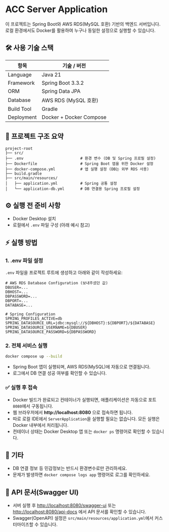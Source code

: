 # ACC Server Application

이 프로젝트는 Spring Boot와 AWS RDS(MySQL 호환) 기반의 백엔드 서버입니다.
로컬 환경에서도 Docker를 활용하여 누구나 동일한 설정으로 실행할 수 있습니다.


## 🛠️ 사용 기술 스택

| 항목         | 기술 / 버전                                  |
|--------------|----------------------------------------------|
| Language     | Java 21                                      |
| Framework    | Spring Boot 3.3.2                            |
| ORM          | Spring Data JPA                              |
| Database     | AWS RDS (MySQL 호환)                         |
| Build Tool   | Gradle                                       |
| Deployment   | Docker + Docker Compose                      |


## 📂 프로젝트 구조 요약

```
project-root
├── src/
├── .env                         # 환경 변수 (DB 및 Spring 프로필 설정)
├── Dockerfile                   # Spring Boot 앱을 위한 Docker 설정
├── docker-compose.yml           # 앱 실행 설정 (DB는 외부 RDS 사용)
├── build.gradle
├── src/main/resources/
│   ├── application.yml          # Spring 공통 설정
│   └── application-db.yml       # DB 연결용 Spring 프로필 설정
```


## ⚙️ 실행 전 준비 사항

- Docker Desktop 설치
- 로컬에서 `.env` 파일 구성 (아래 예시 참고)


## ⚡ 실행 방법

### 1. .env 파일 설정

`.env` 파일을 프로젝트 루트에 생성하고 아래와 같이 작성하세요:

```env
# AWS RDS Database Configuration (보내주셨던 값)
DBUSER=...
DBHOST=...
DBPASSWORD=...
DBPORT=...
DATABASE=...

# Spring Configuration
SPRING_PROFILES_ACTIVE=db
SPRING_DATASOURCE_URL=jdbc:mysql://${DBHOST}:${DBPORT}/${DATABASE}
SPRING_DATASOURCE_USERNAME=${DBUSER}
SPRING_DATASOURCE_PASSWORD=${DBPASSWORD}
```

### 2. 전체 서비스 실행

```bash
docker compose up --build
```

- Spring Boot 앱이 실행되며, AWS RDS(MySQL)에 자동으로 연결됩니다.
- 로그에서 DB 연결 성공 여부를 확인할 수 있습니다.

### ✅ 실행 후 접속

- Docker 빌드가 완료되고 컨테이너가 실행되면, 애플리케이션은 자동으로 포트 `8080`에서 구동됩니다.
- 웹 브라우저에서 **http://localhost:8080** 으로 접속하면 됩니다.
- 따로 로컬 IDE에서 `ServerApplication`을 실행할 필요는 없습니다. 모든 실행은 Docker 내부에서 처리됩니다.
- 컨테이너 상태는 Docker Desktop 앱 또는 `docker ps` 명령어로 확인할 수 있습니다.

## 📝 기타

- DB 연결 정보 등 민감정보는 반드시 환경변수로만 관리하세요.
- 문제가 발생하면 `docker compose logs app` 명령어로 로그를 확인하세요.

## 📝 API 문서(Swagger UI)

- 서버 실행 후 [http://localhost:8080/swagger-ui](http://localhost:8080/swagger-ui) 또는 [http://localhost:8080/api-docs](http://localhost:8080/api-docs) 에서 API 문서를 확인할 수 있습니다.
- Swagger(OpenAPI) 설정은 `src/main/resources/application.yml`에서 커스터마이즈할 수 있습니다.
